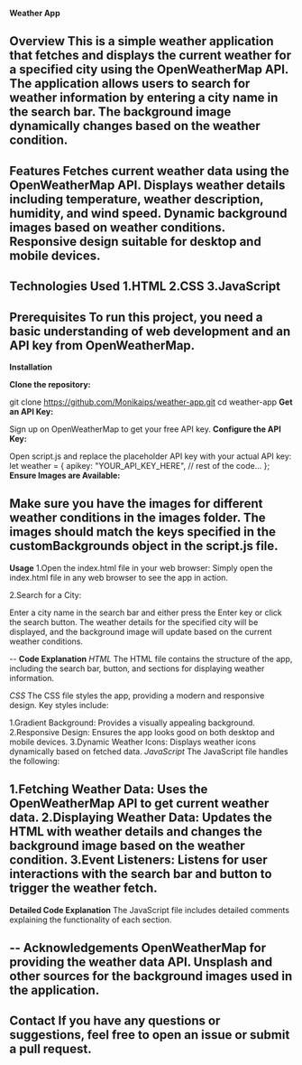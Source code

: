 **Weather App**

**Overview**
This is a simple weather application that fetches and displays the current weather for a specified city using the OpenWeatherMap API. The application allows users to search for weather information by entering a city name in the search bar. The background image dynamically changes based on the weather condition.
--
**Features**
Fetches current weather data using the OpenWeatherMap API.
Displays weather details including temperature, weather description, humidity, and wind speed.
Dynamic background images based on weather conditions.
Responsive design suitable for desktop and mobile devices.
--
**Technologies Used**
1.HTML
2.CSS
3.JavaScript
--
**Prerequisites**
To run this project, you need a basic understanding of web development and an API key from OpenWeatherMap.
--
**Installation**

**Clone the repository:**

git clone https://github.com/Monikaips/weather-app.git
cd weather-app
**Get an API Key:**

Sign up on OpenWeatherMap to get your free API key.
**Configure the API Key:**

Open script.js and replace the placeholder API key with your actual API key:
let weather = {
  apikey: "YOUR_API_KEY_HERE",
  // rest of the code...
};
**Ensure Images are Available:**

Make sure you have the images for different weather conditions in the images folder. The images should match the keys specified in the customBackgrounds object in the script.js file.
--
**Usage**
1.Open the index.html file in your web browser:
   Simply open the index.html file in any web browser to see the app in action.

2.Search for a City:

   Enter a city name in the search bar and either press the Enter key or click the search button.
   The weather details for the specified city will be displayed, and the background image will update based on the current weather conditions.
   
--
**Code Explanation**
*HTML*
The HTML file contains the structure of the app, including the search bar, button, and sections for displaying weather information.

*CSS*
The CSS file styles the app, providing a modern and responsive design. Key styles include:

1.Gradient Background: Provides a visually appealing background.
2.Responsive Design: Ensures the app looks good on both desktop and mobile devices.
3.Dynamic Weather Icons: Displays weather icons dynamically based on fetched data.
*JavaScript*
The JavaScript file handles the following:

1.Fetching Weather Data: Uses the OpenWeatherMap API to get current weather data.
2.Displaying Weather Data: Updates the HTML with weather details and changes the background image based on the weather condition.
3.Event Listeners: Listens for user interactions with the search bar and button to trigger the weather fetch.
--
**Detailed Code Explanation**
The JavaScript file includes detailed comments explaining the functionality of each section.

--
Acknowledgements
OpenWeatherMap for providing the weather data API.
Unsplash and other sources for the background images used in the application.
--
Contact
If you have any questions or suggestions, feel free to open an issue or submit a pull request.
--
